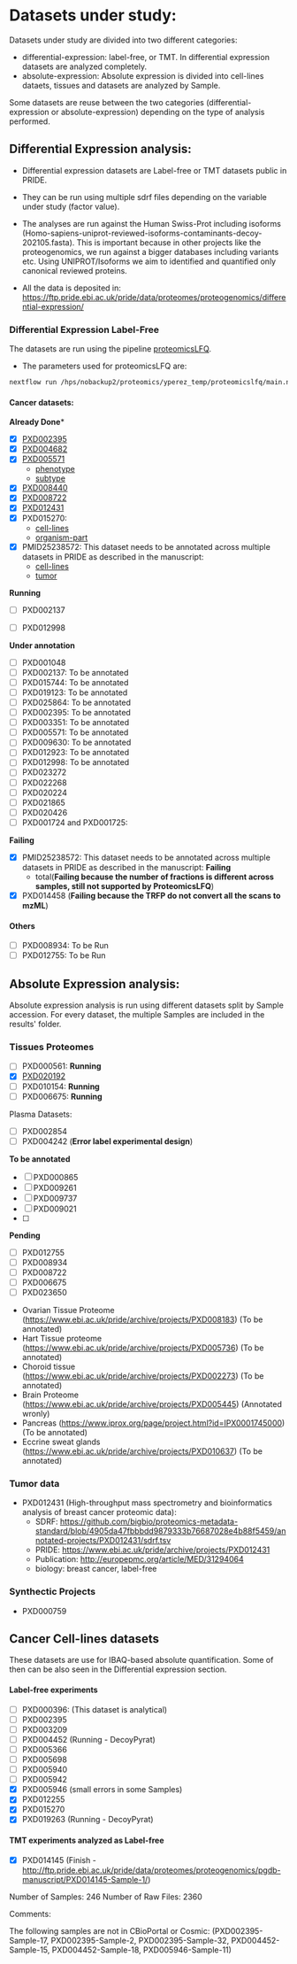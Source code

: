 # Datasets under study:

Datasets under study are divided into two different categories:

- differential-expression: label-free, or TMT. In differential expression datasets are analyzed completely.
- absolute-expression: Absolute expression is divided into cell-lines dataets, tissues and datasets are analyzed by Sample.

Some datasets are reuse between the two categories (differential-expression or absolute-expression) depending on the type of analysis performed.

## Differential Expression analysis:

- Differential expression datasets are Label-free or TMT datasets public in PRIDE.
- They can be run using multiple sdrf files depending on the variable under study (factor value).
- The analyses are run against the Human Swiss-Prot including isoforms (Homo-sapiens-uniprot-reviewed-isoforms-contaminants-decoy-202105.fasta). This is important because in other projects like the proteogenomics, we run against a bigger databases including variants etc. Using UNIPROT/Isoforms we aim to identified and quantified only canonical reviewed proteins.

- All the data is deposited in: https://ftp.pride.ebi.ac.uk/pride/data/proteomes/proteogenomics/differential-expression/

### Differential Expression Label-Free

The datasets are run using the pipeline [proteomicsLFQ](https://github.com/nf-core/proteomicslfq).

- The parameters used for proteomicsLFQ are:

```bash
nextflow run /hps/nobackup2/proteomics/yperez_temp/proteomicslfq/main.nf -c /hps/nobackup2/proteomics/yperez_temp/proteomicslfq/nextflow.config -profile conda,lsf --root_folder **RAW_FILES** --database Homo-sapiens-uniprot-reviewed-isoforms-contaminants-decoy-202105.fasta --input SDRF --search_engines comet,msgf --protein_level_fdr_cutoff 0.01 --psm_pep_fdr_cutoff 0.05 --targeted_only false --outdir SDRF_OUTPUT --protein_inference bayesian --protein_quant shared_peptides --add_triqler_output -resume
```


#### Cancer datasets:

**Already Done***
- [x] [PXD002395](https://ftp.pride.ebi.ac.uk/pride/data/proteomes/proteogenomics/differential-expression/RPXD002395.1-cell-line/)
- [x] [PXD004682](https://ftp.pride.ebi.ac.uk/pride/data/proteomes/proteogenomics/differential-expression/RPXD004682.1-organism-part/)
- [x] [PXD005571](https://ftp.pride.ebi.ac.uk/pride/data/proteomes/proteogenomics/differential-expression/RPXD005571.2-phenotype-subtype/)
    - [phenotype](https://ftp.pride.ebi.ac.uk/pride/data/proteomes/proteogenomics/differential-expression/RPXD005571.1-phenotype/)
    - [subtype](https://ftp.pride.ebi.ac.uk/pride/data/proteomes/proteogenomics/differential-expression/RPXD005571.3-subtype/)
- [x] [PXD008440](https://ftp.pride.ebi.ac.uk/pride/data/proteomes/proteogenomics/differential-expression/RPXD008440.1-disease-response/)
- [x] [PXD008722](https://ftp.pride.ebi.ac.uk/pride/data/proteomes/proteogenomics/differential-expression/RPXD008722.1-organism-part/)
- [x] [PXD012431](https://ftp.pride.ebi.ac.uk/pride/data/proteomes/proteogenomics/differential-expression/RPXD012431.1-organism-part/)
- [x] PXD015270:
    - [cell-lines](https://ftp.pride.ebi.ac.uk/pride/data/proteomes/proteogenomics/differential-expression/RPXD015270.1-cell-lines/)
    - [organism-part](https://ftp.pride.ebi.ac.uk/pride/data/proteomes/proteogenomics/differential-expression/RPXD015270.2-organism-part/)
- [x] PMID25238572: This dataset needs to be annotated across multiple datasets in PRIDE as described in the manuscript:
    - [cell-lines](https://ftp.pride.ebi.ac.uk/pride/data/proteomes/proteogenomics/differential-expression/RPMID25238572.1-cell-lines/)
    - [tumor](https://ftp.pride.ebi.ac.uk/pride/data/proteomes/proteogenomics/differential-expression/RPMID25238572.2-organism-part/)

**Running**

- [ ] PXD002137
- [ ] PXD012998


**Under annotation**

- [ ] PXD001048
- [ ] PXD002137: To be annotated
- [ ] PXD015744: To be annotated
- [ ] PXD019123: To be annotated
- [ ] PXD025864: To be annotated
- [ ] PXD002395: To be annotated
- [ ] PXD003351: To be annotated
- [ ] PXD005571: To be annotated
- [ ] PXD009630: To be annotated
- [ ] PXD012923: To be annotated
- [ ] PXD012998: To be annotated
- [ ] PXD023272
- [ ] PXD022268
- [ ] PXD020224
- [ ] PXD021865
- [ ] PXD020426
- [ ] PXD001724 and PXD001725:

**Failing**
- [x] PMID25238572: This dataset needs to be annotated across multiple datasets in PRIDE as described in the manuscript: **Failing**
    - total(**Failing because the number of fractions is different across samples, still not supported by ProteomicsLFQ**)
- [x] PXD014458 (**Failing because the TRFP do not convert all the scans to mzML**)

#### Others

- [ ] PXD008934: To be Run
- [ ] PXD012755: To be Run

## Absolute Expression analysis:

Absolute expression analysis is run using different datasets split by Sample accession. For every dataset, the multiple Samples are included in the results' folder.

### Tissues Proteomes

- [ ] PXD000561: **Running**
- [X] [PXD020192](https://ftp.pride.ebi.ac.uk/pride/data/proteomes/proteogenomics/absolute-expression/proteomes/RPXD020192.1-organism-part/)
- [ ] PXD010154: **Running**
- [ ] PXD006675: **Running**

Plasma Datasets:

- [ ] PXD002854
- [ ] PXD004242 (**Error label experimental design**)

**To be annotated**
- [ ] PXD000865
- [ ] PXD009261
- [ ] PXD009737
- [ ] PXD009021
- [ ]

**Pending**

- [ ] PXD012755
- [ ] PXD008934
- [ ] PXD008722
- [ ] PXD006675
- [ ] PXD023650

- Ovarian Tissue Proteome (https://www.ebi.ac.uk/pride/archive/projects/PXD008183) (To be annotated)
- Hart Tissue proteome (https://www.ebi.ac.uk/pride/archive/projects/PXD005736) (To be annotated)
- Choroid tissue (https://www.ebi.ac.uk/pride/archive/projects/PXD002273) (To be annotated)
- Brain Proteome (https://www.ebi.ac.uk/pride/archive/projects/PXD005445) (Annotated wronly)
- Pancreas (https://www.iprox.org/page/project.html?id=IPX0001745000) (To be annotated)
- Eccrine sweat glands (https://www.ebi.ac.uk/pride/archive/projects/PXD010637) (To be annotated)


### Tumor data

- PXD012431 (High-throughput mass spectrometry and bioinformatics analysis of breast cancer proteomic data):
    - SDRF: https://github.com/bigbio/proteomics-metadata-standard/blob/4905da47fbbbdd9879333b76687028e4b88f5459/annotated-projects/PXD012431/sdrf.tsv
    - PRIDE: https://www.ebi.ac.uk/pride/archive/projects/PXD012431
    - Publication: http://europepmc.org/article/MED/31294064
    - biology: breast cancer, label-free

### Synthectic Projects

- PXD000759

## Cancer Cell-lines datasets

These datasets are use for IBAQ-based absolute quantification. Some of then can be also seen in the Differential expression section.

#### Label-free experiments
- [ ] PXD000396: (This dataset is analytical)
- [ ] PXD002395
- [ ] PXD003209
- [ ] PXD004452 (Running - DecoyPyrat)
- [ ] PXD005366
- [ ] PXD005698
- [ ] PXD005940
- [ ] PXD005942
- [x] PXD005946 (small errors in some Samples)
- [x] PXD012255
- [x] PXD015270
- [x] PXD019263 (Running - DecoyPyrat)

#### TMT experiments analyzed as Label-free
- [x] PXD014145 (Finish - http://ftp.pride.ebi.ac.uk/pride/data/proteomes/proteogenomics/pgdb-manuscript/PXD014145-Sample-1/)


Number of Samples: 246
Number of Raw Files: 2360

Comments:

The following samples are not in CBioPortal or Cosmic: (PXD002395-Sample-17, PXD002395-Sample-2, PXD002395-Sample-32, PXD004452-Sample-15, PXD004452-Sample-18, PXD005946-Sample-11)


